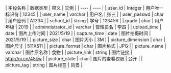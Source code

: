 ﻿




|  字段名称   |  数据类型  |  释义  |  实例  | 
|  ----  | ----  |
| user_id  | Integer | 用户唯一标识符  | 12345 |
|  user_name  |  varchar  |  用户名  |  张三  |
|  user_passwd  |  char  |  用户密码  |  A1234  |
|  school_id  |  string  |  学号  |  123456  |
|  grade  |  char  |  用户年级  |  2019  |
|  adminnistrator_id  |  varchar  |  管理员名  |  李四  |
|  upload_time  |  date  |  图片上传时间  |  2021/5/19  |
|  capture_time  |  date  |  图片拍摄时间  |  2021/5/19  |
|  picture_size  |  char  |  图片大小  |  3M  |
|  picture_dimension  |  char  |  图片尺寸  |  511X511  |
|  picture_format  |  char  | 图片格式   |  JPG  |
|  picture_name  |  varchar  |  图片原名称  |  食物 |
|  picture_link  |  string  |  图片链接  |  http://ni.cn/48kw  | 
|  picture_state  |  char  |  图片的查看权限  |  公开  |
|  picture_tag  |  string  |  图片标签  |  风景  |
